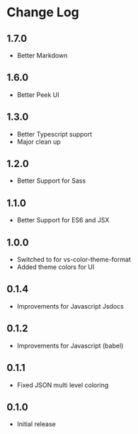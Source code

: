 # Change Log

## 1.7.0
- Better Markdown

## 1.6.0
- Better Peek UI

## 1.3.0
- Better Typescript support
- Major clean up

## 1.2.0
- Better Support for Sass

## 1.1.0
- Better Support for ES6 and JSX

## 1.0.0
- Switched to for vs-color-theme-format
- Added theme colors for UI

## 0.1.4
- Improvements for Javascript Jsdocs

## 0.1.2
- Improvements for Javascript (babel)

## 0.1.1
- Fixed JSON multi level coloring

## 0.1.0
- Initial release

